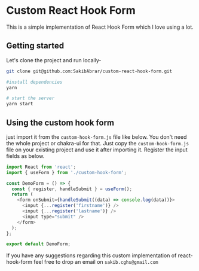 # Custom React Hook Form

This is a simple implementation of React Hook Form which I love using a lot.

## Getting started

Let's clone the project and run locally-

```bash
git clone git@github.com:SakibAbrar/custom-react-hook-form.git

#install dependencies
yarn

# start the server
yarn start
```

## Using the custom hook form

just import it from the `custom-hook-form.js` file like below. You don't need the whole project or chakra-ui for that. Just copy the `custom-hook-form.js` file on your existing project and use it after importing it. Register the input fields as below.

```javascript
import React from 'react';
import { useForm } from './custom-hook-form';

const DemoForm = () => {
  const { register, handleSubmit } = useForm();
  return (
    <form onSubmit={handleSubmit((data) => console.log(data))}>
      <input {...register('firstname')} />
      <input {...register('lastname')} />
      <input type="submit" />
    </form>
  );
};

export default DemoForm;
```

If you have any suggestions regarding this custom implementation of react-hook-form feel free to drop an email on `sakib.cghs@gmail.com`
